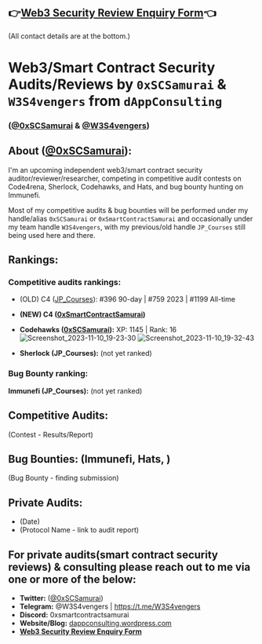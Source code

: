 ## 👉**[Web3 Security Review Enquiry Form](https://app.deform.cc/form/cac0cfd4-e161-4048-b9fb-84819cc5e158)**👈

(All contact details are at the bottom.)


# **Web3/Smart Contract Security Audits/Reviews by `0xSCSamurai` & `W3S4vengers` from `dAppConsulting`**
### **([@0xSCSamurai](https://twitter.com/0xSCSamurai) & [@W3S4vengers](https://twitter.com/W3S4vengers))**

## **About** ([@0xSCSamurai](https://twitter.com/0xSCSamurai)):

I'm an upcoming independent web3/smart contract security auditor/reviewer/researcher, competing in competitive audit contests on Code4rena, Sherlock, Codehawks, and Hats, and bug bounty hunting on Immunefi.

Most of my competitive audits & bug bounties will be performed under my handle/alias `0xSCSamurai` or `0xSmartContractSamurai` and occasionally under my team handle `W3S4vengers`, with my previous/old handle `JP_Courses` still being used here and there.


## **Rankings:**

### **Competitive audits rankings:**

- (OLD) C4 ([JP_Courses](https://code4rena.com/@JP_Courses)): #396 90-day | #759 2023 | #1199 All-time
- **(NEW) C4 ([0xSmartContractSamurai](https://code4rena.com/@0xSmartContractSamurai))**
 
- **Codehawks ([0xSCSamurai](https://www.codehawks.com/profile/clk41wibj006sla08llbkfxxu)):** XP: 1145 | Rank: 16
![Screenshot_2023-11-10_19-23-30](https://github.com/dappconsulting/audits/assets/8009672/b90837ad-4035-4769-8dfc-33c717750092)
![Screenshot_2023-11-10_19-32-43](https://github.com/dappconsulting/audits/assets/8009672/676415f9-bec8-40dc-8450-8abd3d7745bf)

- **Sherlock (JP_Courses):** (not yet ranked)


### **Bug Bounty ranking:**

**Immunefi (JP_Courses):** (not yet ranked)


## **Competitive Audits:**
(Contest - Results/Report)

## **Bug Bounties: (Immunefi, Hats, )**
(Bug Bounty - finding submission)

## **Private Audits:**
- (Date)
- (Protocol Name - link to audit report)


## **For private audits(smart contract security reviews) & consulting please reach out to me via one or more of the below:**
- **Twitter:** ([@0xSCSamurai](https://twitter.com/0xSCSamurai))
- **Telegram:** @W3S4vengers | https://t.me/W3S4vengers
- **Discord:** 0xsmartcontractsamurai
- **Website/Blog:** [dappconsulting.wordpress.com](https://dappconsulting.wordpress.com)
- **[Web3 Security Review Enquiry Form](https://app.deform.cc/form/cac0cfd4-e161-4048-b9fb-84819cc5e158)**
